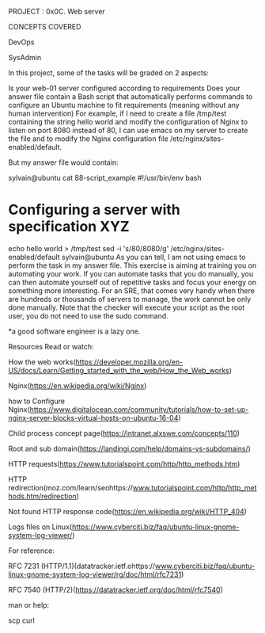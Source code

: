 PROJECT : 0x0C. Web server

CONCEPTS COVERED

DevOps

SysAdmin


In this project, some of the tasks will be graded on 2 aspects:

Is your web-01 server configured according to requirements
Does your answer file contain a Bash script that automatically performs commands to configure an Ubuntu machine to fit requirements (meaning without any human intervention)
For example, if I need to create a file /tmp/test containing the string hello world and modify the configuration of Nginx to listen on port 8080 instead of 80, I can use emacs on my server to create the file and to modify the Nginx configuration file /etc/nginx/sites-enabled/default.

But my answer file would contain:

sylvain@ubuntu cat 88-script_example
#!/usr/bin/env bash
# Configuring a server with specification XYZ
echo hello world > /tmp/test
sed -i 's/80/8080/g' /etc/nginx/sites-enabled/default
sylvain@ubuntu
As you can tell, I am not using emacs to perform the task in my answer file. This exercise is aiming at training you on automating your work. If you can automate tasks that you do manually, you can then automate yourself out of repetitive tasks and focus your energy on something more interesting. For an SRE, that comes very handy when there are hundreds or thousands of servers to manage, the work cannot be only done manually. Note that the checker will execute your script as the root user, you do not need to use the sudo command.




*a good software engineer is a lazy one.



Resources
Read or watch:

How the web works(https://developer.mozilla.org/en-US/docs/Learn/Getting_started_with_the_web/How_the_Web_works)

Nginx(https://en.wikipedia.org/wiki/Nginx)

how to Configure Nginx(https://www.digitalocean.com/community/tutorials/how-to-set-up-nginx-server-blocks-virtual-hosts-on-ubuntu-16-04)

Child process concept page(https://intranet.alxswe.com/concepts/110)

Root and sub domain(https://landingi.com/help/domains-vs-subdomains/)

HTTP requests(https://www.tutorialspoint.com/http/http_methods.htm)

HTTP redirection(moz.com/learn/seohttps://www.tutorialspoint.com/http/http_methods.htm/redirection)

Not found HTTP response code(https://en.wikipedia.org/wiki/HTTP_404)

Logs files on Linux(https://www.cyberciti.biz/faq/ubuntu-linux-gnome-system-log-viewer/)

For reference:

RFC 7231 (HTTP/1.1)(datatracker.ietf.ohttps://www.cyberciti.biz/faq/ubuntu-linux-gnome-system-log-viewer/rg/doc/html/rfc7231)

RFC 7540 (HTTP/2)(https://datatracker.ietf.org/doc/html/rfc7540)

man or help:

scp
curl

























































